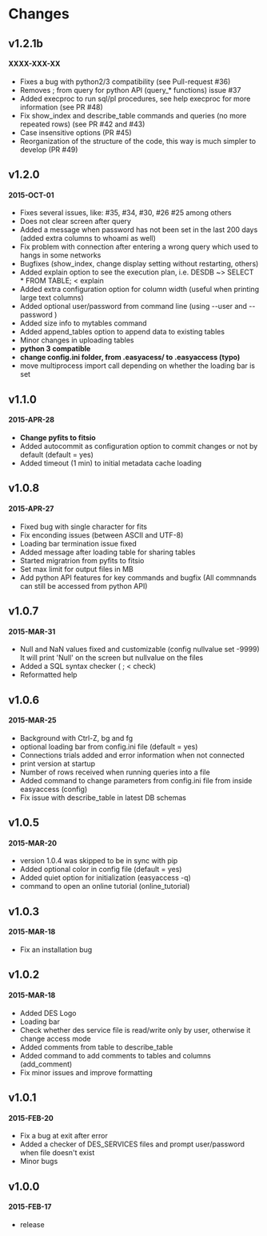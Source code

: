 # Changes

## v1.2.1b
#### XXXX-XXX-XX
- Fixes a bug with python2/3 compatibility (see Pull-request #36)
- Removes ; from query for python API (query_* functions) issue #37
- Added execproc to run sql/pl procedures, see help execproc for more information (see PR #48)
- Fix show_index and describe_table commands and queries (no more repeated rows) (see PR #42 and #43)
- Case insensitive options (PR #45)
- Reorganization of the structure of the code, this way is much simpler to develop (PR #49)


## v1.2.0
#### 2015-OCT-01
- Fixes several issues, like: #35, #34, #30, #26 #25 among others
- Does not clear screen after query
- Added a message when password has not been set in the last 200 days  (added extra columns to whoami as well)
- Fix problem with connection after entering a wrong query which used to hangs in some networks
- Bugfixes (show_index, change display setting without restarting, others)
- Added explain option to see the execution plan, i.e. DESDB ~> SELECT * FROM TABLE; < explain
- Added extra configuration option for column width (useful when printing large text columns)
- Added optional user/password from command line (using --user <user> and --password <password>)
- Added size info to mytables command
- Added append_tables option to append data to existing tables
- Minor changes in uploading tables
- **python 3 compatible**
- **change config.ini folder, from .easyacess/ to .easyaccess (typo)**
- move multiprocess import call depending on whether the loading bar is set

## v1.1.0
#### 2015-APR-28
- **Change pyfits to fitsio**
- Added autocommit as configuration option to commit changes or not by default (default = yes)
- Added timeout (1 min) to initial metadata cache loading 

## v1.0.8
#### 2015-APR-27 
- Fixed bug with single character for fits 
- Fix enconding issues (between ASCII and UTF-8)
- Loading bar termination issue fixed
- Added message after loading table for sharing tables
- Started migratrion from pyfits to fitsio
- Set max limit for output files in MB
- Add python API features for key commands and bugfix (All commnands can still be accessed from python API)

## v1.0.7
#### 2015-MAR-31 
- Null and NaN values fixed and customizable (config nullvalue set -9999) It will print 'Null' on the screen but nullvalue on the files
- Added a SQL syntax checker (<SQL query> ; < check)
- Reformatted help 

## v1.0.6
#### 2015-MAR-25 
- Background with Ctrl-Z, bg and fg 
- optional loading bar from config.ini file (default = yes)
- Connections trials added and error information when not connected
- print version at startup
- Number of rows received when running queries into a file
- Added command to change parameters from config.ini file from inside easyaccess (config)
- Fix issue with describe_table in latest DB schemas

## v1.0.5
#### 2015-MAR-20 
- version 1.0.4 was skipped to be in sync with pip
- Added optional color in config file (default = yes)
- Added quiet option for initialization (easyaccess -q)
- command to open an online tutorial (online_tutorial)

## v1.0.3
#### 2015-MAR-18 
- Fix an installation bug

## v1.0.2
#### 2015-MAR-18 
- Added DES Logo
- Loading bar
- Check whether des service file is read/write only by user, otherwise it change access mode
- Added comments from table to describe_table
- Added command to add comments to tables and columns (add_comment)
- Fix minor issues and improve formatting


## v1.0.1
#### 2015-FEB-20 
- Fix a bug at exit after error 
- Added a checker of DES_SERVICES files and prompt user/password when file doesn't exist
- Minor bugs

## v1.0.0
#### 2015-FEB-17
- release


